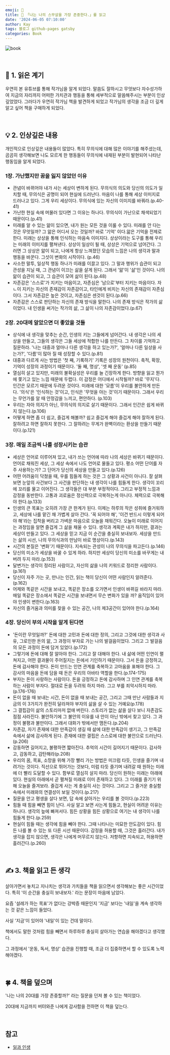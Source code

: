 ```yaml
---
emoji: 📕
title: 📕 「나는 나의 스무살을 가장 존중한다.」를 읽고
date: '2024-06-05 07:10:00'
author: Kay
tags: 블로그 github-pages gatsby
categories: Book
---
```


![book](book-1.jpeg)

<br>

## 🌈 1. 읽은 계기

우연히 본 유튜브를 통해 작가님을 알게 되었다. 말씀도 잘하시고 무엇보다 자수성가하여 지금의 자리까지 어떠한 가치관과 행동을 통해 세부적으로 말씀해주시는 부분이 인상깊었었다.
그러다가 우연히 작가님 책을 발견하게 되었고 작가님의 생각을 조금 더 깊게 알고 싶어 책을 구매하게 되었다.

<br>

## 💡 2. 인상깊은 내용

개인적으로 인상깊은 내용들이 많았다. 특히 무의식에 대해 많은 이야기를 해주셨는데, 곰곰히 생각해보면 나도 모르게 한 행동들이 무의식에 내재된 부분이 발현되어 나타난 행동임을 알게 되었다.

### 1장. 가난했지만 꿈을 잃지 않았던 이유

- 관념이 바뀌어야 내가 사는 세상이 변하게 된다. 무의식의 의도와 당신의 의도가 일치할 때, 무의식은 공명이 되어 현실에 드러난다. 마음이 나를 통해 세상 이미지로 드러나고 있다. 그게 우리 세상이다. 무의식에 있는 자신의 이미지를 바꿔라.(p.40-41)
- 가난한 현실 속에 머물러 있다면 그 이유는 하나다. 무의식이 가난으로 채색되었기 때문이다.(p.41)
- 미래를 알 수 있는 앎이 있으면, 내가 원는 모든 것을 이룰 수 있다. 미래를 안 다는 것은 무엇일까? 그 앎은 어디서 오는 것일까? 바로 '기억' 이다.앎은 기억을 전제로 한다. 미래는 상상을 통해 인식하는 마음속 이미지다. 상상이라는 도구를 통해 우리는 미래의 이미지를 펼쳐낸다. 상상이 일상이 될 때, 상상은 기억으로 넘어간다. 그러면 그 상상은 앎이 되고, 나에게 항상 느껴졌던 모습의 느낌은 나의 생각과 말과 행동을 바꾼다. 그섯이 변화의 시작이다. (p.46)
- 사소한 말투, 일상적 행동 하나가 미래를 이끌고 있다. 그 말과 행위가 습관이 되고 관성을 지닐 때, 그 관념이 이끄는 삶을 살게 된다. 그래서 '앎'이 '삶'인 것이다. 나의 앎이 습관이 되고, 그 습관이 모여 삶이 된다.(p.48)
- 자존감은 '스스로'가 지키는 마음이고, 자존심은 '남으로'부터 지키는 마음이다. 자ㄴ이 지키는 자신의 존재감이 자존감이고, 타인에게 비치는 자신의 존재감이 자존심이다. 그서 자존감은 높은 것이고, 자존심은 센것이 된다.(p.66)
- 자존감은 스스로 판단하는 자신의 존재 방식을 말한다. 나의 존재 방식은 작가의 삶이었다. 내 인생을 써가는 작가의 삶, 그 삶이 나의 자존감이었다.(p.67)

### 2장. 20대에 알았으면 더 좋았을 것들

- 상식에 내 생각을 맞추는 순간, 인생의 키는 그들에게 넘어간다. 내 생각은 나의 세상을 만들고, 그들의 생각은 그들 세상에 적합한 나를 만든다. 그 차이를 기억하고 질문하라. '나는 대중과 얼마나 다른 생각을 하고 있는가?', '얼마나 다른 일상을 사는가?', '다름'이 많아 질 때 성장할 수 있다.(p.81)
- 대중과 다르게 사는 방법은 '첫 째, 기록하기' 기록은 성장의 원천이다. 축적, 확장, 기억이 성장의 과정이기 때문이다. '둘 째, 명상', '셋 째 운동' (p.85)
- 열심히 살고 있지만, 미래의 불확실성은 우리를 늘 긴장하게 한다. 방향을 잃고 뭔가에 쫓기고 있는 느낌 때문에 두렵다. 이 감정은 어디에서 시작될까? 바로 '무지'다. 인간은 모르기 때문에 두려운 것이다. 미래에 대한 '모름'이 우리를 불안하게 만든다. '의식'은 '인식하는 것'이고, 인식은 '무엇을 아는 것'이기 때문이다. 그래서 우리는 무언가를 알 때 안정감을 느끼고, 편안하다. (p.103)
- 우리는 자아 의지가 아닌, 무의식의 의지로 살기 때문이다. 그래서 인간은 쉽게 바뀌지 않는다.(p.106)
- 어떻게 하면 좀 더 쉽고, 즐겁게 해볼까? 쉽고 즐겁게 해야 즐겁게 해야 잘하게 된다. 잘하려고 하면 잘하지 못한다. 그 잘하려는 무게가 완벽이라는 환상을 만들기 때문이다.(p.121)

### 3장. 매일 조금씩 나를 성장시키는 습관

- 세상은 언어로 이루어져 있고, 내가 쓰는 언어에 따라 나의 세상은 바뀌기 때문이다. 언어로 채워진 세상, 그 세상 속에서 나도 언어로 물들고 있다. 평소 어떤 단어를 자주 사용하는가? 그 단어가 당신의 세상을 만들고 있다.(p.126)
- 어떤 어려움이 닥쳤을 때, 우를 힘들게 하는 것은 그 상황과 사건이 아니다. 잘 살펴보면 눈앞의 사건보다 그 사건을 판단하는 내 생각이 나를 힘들게 한다. 생각이 꼬리에 꼬리를 물고 이어진다. 그 생각들은 대 부분 부정적이다. 그리고 부정적 느낌과 감정을 동반한다. 고통과 괴로움은 정신력으로 극복하는게 아니다. 체력으로 극복해야 한다.(p.133)
- 인생의 큰 목표는 오히려 가장 큰 한계가 된다. 이제는 하루의 작은 성취에 즐거워하고, 세상에 나를 맡긴 채 가볍게 살아 간다. '꼭 되어야 해', '이건 반드시 이렇게 되어야 해'라는 집착을 버리고 가벼운 마음으로 오늘을 채워간다. 오늘이 미래로 이어지는 과정임을 알면 즐겁게 그 삶을 채울 수 있다. 생각과 계획은 내가 하지만, 결과는 세상이 만들고 있다. 그 세상을 믿고 지금 이 순간을 충실히 보내보자. 세상을 만드는 삶의 시선, 나의 무의식과의 만남이 바로 명상이다.(p.143)
- 시간의 본질은 '변화'기 때문이다. 지속되는 관성이 나의 무의식을 파고든다.(p.146)
- 당신의 미소가 세상을 바꿀 수 있게 하라. 하지만 세상이 당신의 미소를 바꾸게는 내버려 두지 마라.(p.153)
- 달변가는 생각이 정리된 사람이고, 자신의 삶을 나의 키워드로 정리한 사람이다.(p.161)
- 당신이 자주 가는 곳, 만나는 인간, 읽는 책이 당신이 어떤 사람인지 알려준다.(p.162)
- 어제와 똑같은 시간을 보내고, 똑같은 장소를 오가면서 인생이 바뀌길 바라지 마라. 매일 똑같은 장소에서 똑같은 시간을 보내면서 무슨 변화가 있을 까? 움직임이 있어야 인생이 변한다.(p.163)
- 자신의 즐거움과 의미를 찾을 수 있는 공간, 나의 제3공간이 있어야 한다.(p.164)

### 4장. 당신이 부의 시작을 알게 된다면

- '돈이란 무엇일까?' 돈에 대한 고민과 돈에 대한 정의, 그리고 그것에 대한 생각과 사유, 그로인한 돈의 앎, 그 과정이 부자로 가는 나의 발걸음이었다. 그리고 그 발걸음의 모든 과정이 돈에 담겨 있었다.(p.172)
- 그렇기에 돈에 대해 잘 알아야 한다. 그리고 잘 대해야 한다. 내 삶에 어떤 인연이 펼쳐지고, 어떤 결과물이 주어질지는 돈에서 기인하기 때문이다. 그서 돈을 긍정하고, 돈에 감사해야 한다. 돈이 만드는 인연 관계를 축복하고 고마움을 표해야 한다. 그 감사의 마음을 돈에 담을 때 돈은 우리의 아바타 역할을 한다.(p.174-175)
- 부자는 돈이 사랑하는 사람이다. 돈을 긍정하고 돈에 감사하며 그 인연 관계를 축복하는 사람이 부자다. 절대로 돈을 두려워 하지 마라. 그고 부를 죄악시하지 마라.(p.176-176)
- 돈이 없을 때 보내는 시간, 돈이 없을 때 보내는 공간, 그리고 그때 만난 사람들과 지금의 이 3가지가 완전히 달라져야 부자의 삶을 살 수 있는 거예요(p.178)
- 그 결핍감이 삶의 스토리마저 없애 버린다. 스토리가 없는 삶을 살다 보니 자존감도 점점 사라진다. 불안하기에 그 불안의 이유를 내 안이 아닌 밖에서 찾고 있다. 그 과정이 불평과 불만이다. 그래서 대화가 밖에서만 맴돈다.(p.204)
- 자존감, 자기 존재에 대한 만족감이 생길 때 삶에 대한 만족감이 생기고, 그 만족감 속에서 삶에 감사하게 된다. 존재에 대한 결핍은 스스로에 대한 불안으로 드러난다.(p.206)
- 감동하면 길어지고, 불평하면 짧아진다. 추억의 시간이 길어지기 때문이다. 감사하고, 감동하고, 감탄해라(p.208)
- 우리의 꿈, 목표, 소망을 위해 가장 빨리 가는 방법은 미끄럼 타듯, 인생을 즐기며 내려가는 것이다. 직선으로 뛰어가는 것보다, 미럼 타듯 즐기며 내려갈 때 원하는 미래에 더 빨리 도달할 수 있다. 함부로 열심히 살지 마라. 당신이 원하는 미래는 아래에 있다. 현실의 아래에서 곧 펼쳐질 미래로 이미 존재하고 있다. 그 미래를 즐기기 위해 오늘을 즐겨보라. 즐겁게 사는 게 충실히 사는 것이다. 그리고 그 즐거운 충실함 속에서 미래와의 연결성이 보일 것이다.(p.217)
- 질문을 안고 평생을 살다 보면, 답 속에 살아가는 우리를 볼 것이다.(p.223)
- 힘들 때 힘을 빼면 힘이 난다. 사실 알고 보면 사는게 힘들고, 현실이 어려운 이유는 하나다. 생각의 늪에 빠져서다. 힘든 상황을 힘든 상황으로 여기는 내 생각이 나를 힘들게 한다.(p.259)
- 현실이 힘들 때는 생각에 힘을 빼야 한다. 그때 나타나는 미묘한 안도감이 있다. 힘든 나를 볼 수 있는 또 다른 시선 때문이다. 감정을 허용할 때, 그것은 흘러간다. 내가 생각을 잡지 않으면, 생각은 나에게 머무르지 않는다. 저항하면 지속되고, 허용하면 흘러간다.(p.260)

<br>

## ✍️ 3. 책을 읽고 든 생각

살아가면서 놓치고 지나치는 생각과 가치들을 책을 읽으면서 생각해보는 좋은 시간이었다. 특히 '이 순간을 충실히 보내보자.' 라는 문장이 마음에 남았다.

요즘 '설레가 하는 목표'가 없다는 강박증 때문인지 '지금' 보다는 '내일'을 계속 생각하는 것 같은 느낌이 들었다.

사실 '지금'이 있어야 '내일'이 있는 건데 말이다.

책에서도 말한 것처럼 힘을 빼면서 하루하루 충실히 살아가는 연습을 해야겠다고 생각했다.

그 과정에서 '운동, 독서, 명상' 습관을 진행할 때, 조금 더 집중하면서 할 수 있도록 노력해야겠다.

<br>

## 🍀 4. 책을 덮으며

'나는 나의 20대를 가장 존중할까?' 라는 질문을 던져 볼 수 있는 책이었다.

20대에 지금까지 버텨와준 나에게 감사함을 전하면 이 책을 덮는다.

<br>

## 참고

- [일과 인생](https://m.yes24.com/Goods/Detail/122944890)

```toc

```
